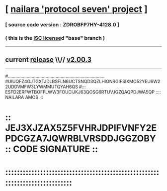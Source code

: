 
# [ [nailara 'protocol seven' project](http://nailara.network/) ]

### [ source code version : ZDROBFP7HY-4128.0 ]

### ( this is the [ISC license](license)d "base" branch )
---
## current [release](https://github.com/nailara-technologies/protocol-7/releases) \\\\// [v2.00.3](https://github.com/nailara-technologies/protocol-7/releases/tag/v2.00.3)
---

#.............................................................................
#UIUQFZ4GJTGXTJDLBSFLN6UCTSNQD3QZLHIONRGIFSIXMO52YEU6W22UDDVMFW3LYWMMUTQYAH6QS
#::: ESFD2ERFWTBOFFLWW3FOUCIJKJ63QOSG6RTUVJGZQAQPDJWA5QP :::: NAILARA AMOS :::
# :: JEJ3XJZAX5Z5FVHRJDPIFVNFY2EPDCGZA7JQWRBLVRSDDJGGZOBY :: CODE SIGNATURE ::
# ::::::::::::::::::::::::::::::::::::::::::::::::::::::::::::::::::::::::::::
